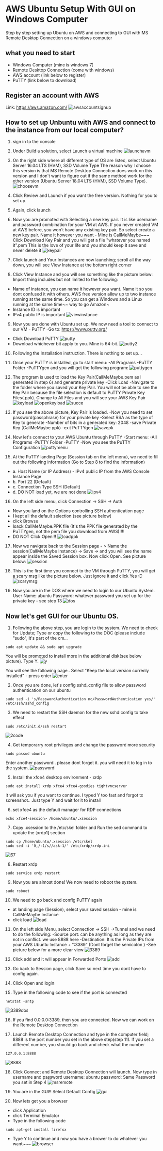 # AWS Ubuntu Setup With GUI on Windows Computer
Step by step setting up Ubuntu on AWS and connecting to GUI with MS Remote Desktop Connection on a windows computer

## what you need to start
   - Windows Computer (mine is windows 7)
   - Remote Desktop Connection (come with windows)
   - AWS account (link below to register)
   - PuTTY (link below to download)

## Register an account with AWS 
Link: https://aws.amazon.com/ 
![awsaccountsignup](https://user-images.githubusercontent.com/42085040/52391432-1d1fc780-2a6b-11e9-8ff6-ebb3cc7d2977.PNG)

## How to set up Unbuntu with AWS and connect to the instance from our local computer?
1. sign in to the console

2. Under Build a solution, select Launch a virtual machine
![launchavm](https://user-images.githubusercontent.com/42085040/52391550-aafbb280-2a6b-11e9-8d0d-5830a243a172.PNG)

3. On the right side where all different type of OS are listed, select Ubuntu Server 16.04 LTS (HVM), SSD Volume Type
    The reason why I choose this version is that MS Remote Desktop Connection does work on this version and I don't 
    want to figure out if the same method work for the other version (Ubuntu Server 18.04 LTS (HVM), SSD Volume Type).
![choosevm](https://user-images.githubusercontent.com/42085040/52391655-5e64a700-2a6c-11e9-8637-9d3524f2bcd1.PNG)

4. Click Review and Launch if you want the free version. Nothing for you to set up.

5. Again, click launch

6. Now you are promoted with Selecting a new key pair. It is like username and password combination for your VM at AWS.
If you never created VM at AWS before, you won't have any existing key pair. So select create a new key pair.
Name it however you want - Mine is CallMeMaybe~~~
Click Download Key Pair and you will get a file "whatever you named it".pem
This is the love of your life and you should keep it save and never delete it
![keypair](https://user-images.githubusercontent.com/42085040/52391806-36297800-2a6d-11e9-9a40-75f6ce5323f6.PNG)

7. Click launch and Your Instances are now launching; scroll all the way down, you will see View Instance at the bottom right corner
 
8. Click View Instance and you will see something like the picture below:
    Import thing includes but not limited to the following:
- Name of instance, you can name it however you want. Name it so you dont confused it with others. AWS free version allow 
      up to two instance running at the same time. So you can get a Windows and a Linux running at the same time~~ way to go Amazon~
- Instance ID is important 
- IPv4 public IP is important
![viewinstance](https://user-images.githubusercontent.com/42085040/52391957-e8613f80-2a6d-11e9-8114-1409b926668a.PNG)

9. Now you are done with Ubuntu set up. We now need a tool to connect to our VM - PuTTY
-Go to: https://www.putty.org/ 
- Click Download PuTTY
![putty](https://user-images.githubusercontent.com/42085040/52392212-d2a04a00-2a6e-11e9-8b85-faccbc41f528.PNG)
- Download whichever bit apply to you. Mine is 64-bit.
![putty2](https://user-images.githubusercontent.com/42085040/52392346-5b1eea80-2a6f-11e9-8ac6-46dce45f80cc.PNG)

10. Following the Installation instruction. There is nothing to set up...

11. Once your PuTTY is installed, go to start menu:
-All Programs
-PuTTY Folder
-PuTTYgen
and you will get the following program:
![puttygen](https://user-images.githubusercontent.com/42085040/52392474-eef0b680-2a6f-11e9-9e50-1f1c0fc0b943.PNG)

12. The program is used to load the Key Pair(CallMeMaybe.pem as I generated in step 6) and generate private key
-Click Load
-Navigate to the folder where you saved your Key Pair. You will not be able to see the Key Pair because the file selection
is default to PuTTY Private Key Files(.ppk). Change to All Files and you will see your AWS Key Pair
![keyload](https://user-images.githubusercontent.com/42085040/52392571-80602880-2a70-11e9-8150-2b0d3e512a68.PNG)
![openkeyload](https://user-images.githubusercontent.com/42085040/52392609-a4236e80-2a70-11e9-81b7-dcec185b07dc.PNG)
![succe](https://user-images.githubusercontent.com/42085040/52392635-c2896a00-2a70-11e9-88f7-2d63220b09df.PNG)

13. If you see the above picture, Key Pair is loaded. 
-Now you need to set password(passphrase) for your private key
-Select RSA as the type of Key to generate
-Number of bits in a generated key: 2048
-save Private Key (CallMeMaybe.ppk)
-exit PuTTYgen
![savepk](https://user-images.githubusercontent.com/42085040/52392771-552a0900-2a71-11e9-8abb-73ab84316b74.PNG)

14. Now let's connect to your AWS Ubuntu through PuTTY
-Start menu:
-All Programs
-PuTTY Folder
-PuTTY
-Now you see the PuTTY Configuration
![puttymenu](https://user-images.githubusercontent.com/42085040/52392869-b94ccd00-2a71-11e9-83f3-1311bc49593e.PNG)

15. At the PuTTY landing Page (Session tab on the left menu), we need to fill out the following information (Go to Step 8 to find the information)
- a. Host Name (or IP Address) - IPv4 public IP from the AWS Console Instance Page 
- b. Port 22 (Default)
- c. Connection Type SSH (Default)
- d. DO NOT load yet, we are not done
![ipv4](https://user-images.githubusercontent.com/42085040/52393075-95d65200-2a72-11e9-8b30-062daeffe269.PNG)

16. On the left side menu, click Connection -> SSH -> Auth    
- Now you land on the Options controlling SSH authentication page
- I kept all the default selection (see picture below)
- click Browse
- loack CallMeMaybe.PPK file (It's the PPK file generated by the PuTTYgen, not the pem file you download from AWS)!!!!
- DO NOT Click Open!!!
![loadppk](https://user-images.githubusercontent.com/42085040/52393252-4f352780-2a73-11e9-9bdd-0f4550349016.PNG)

17. Now we navigate back to the Session page - > Name the session(CallMeMaybe Instance) -> Save -> and you will see the name appear inside the Saved Session box. Now click Open.   See picture below:
![session](https://user-images.githubusercontent.com/42085040/52393431-ff0a9500-2a73-11e9-8a55-722afd4d3a01.PNG)

18. This is the first time you connect to the VM through PuTTY, you will get a scary msg like the picture below. Just ignore it and click Yes :D
![scarymsg](https://user-images.githubusercontent.com/42085040/52393478-3aa55f00-2a74-11e9-9a71-debc04547186.PNG)

19. Now you are in the DOS where we need to login to our Ubuntu System.
User Name: ubuntu
Password: whatever password you set up for the private key - see step 13
![dos](https://user-images.githubusercontent.com/42085040/52393633-1007d600-2a75-11e9-8054-d5a92910b05e.PNG)

## Now let's get GUI for our Ubuntu OS.
1. Following the above step, you are login to the system. We need to check for Update; Type or copy the following to the DOC (please include "sudo", it's part of the cm...
```
sudo apt update && sudo apt upgrade
```
You will be promoted to install more in the additional disk(see below picture). Type Y.
![y](https://user-images.githubusercontent.com/42085040/52393833-f5822c80-2a75-11e9-8000-20adf8073ce7.PNG)

You will see the following page.. Select "Keep the local version currenly installed" - press enter
![enter](https://user-images.githubusercontent.com/42085040/52393863-31b58d00-2a76-11e9-9de1-03b17e50f3a5.PNG)

2. Once you are done, let's config sshd_config file to allow password authentication on our ubuntu
```
sudo sed -i 's/PasswordAuthentication no/PasswordAuthentication yes/' /etc/ssh/sshd_config
```

3. We need to restart the SSH daemon for the new sshd config to take effect
```
sudo /etc/init.d/ssh restart
```
![2code](https://user-images.githubusercontent.com/42085040/52394032-e485eb00-2a76-11e9-9d39-ed57ca096490.PNG)

4. Get temporarry root privileges and change the password more security
```
sudo passwd ubuntu
```
Enter another password.. please dont forget it. you will need it to log in to the system.
![password](https://user-images.githubusercontent.com/42085040/52394164-6e35b880-2a77-11e9-9c58-4d4dc78e9cb5.PNG)

5. Install the xfce4 desktop environment - xrdp
```
sudo apt install xrdp xfce4 xfce4-goodies tightvncserver
```
It will ask you if you want to continue. I typed Y too fast and forgot to screenshot.. Just type Y and wait for it to install

6. set xfce4 as the default manager for RDP connections
```
echo xfce4-session> /home/ubuntu/.xsession
```

7. Copy .xsession to the /etc/skel folder and Run the sed command to update the [xrdp1] section
```
sudo cp /home/ubuntu/.xsession /etc/skel
sudo sed -i '0,/-1/s//ask-1/' /etc/xrdp/xrdp.ini
```
![67](https://user-images.githubusercontent.com/42085040/52394434-472bb680-2a78-11e9-85d9-7cecec1d493b.PNG)

8. Restart xrdp
```
sudo service xrdp restart
```

9. Now you are almost done! We now need to roboot the system.
```
sudo roboot
```

10. We need to go back and config PuTTY again
- at landing page (Session), select your saved session - mine is CallMeMaybe Instance
- click load
![load](https://user-images.githubusercontent.com/42085040/52394652-f8325100-2a78-11e9-909b-9351e130cfe9.PNG)

11. On the left side Menu, select Connection -> SSH ->Tunnel and we need to do the following:
-Source port: can be anything as long as they are not in conflict. we use 8888 here
-Destination: It is the Private IPs from your AWS Ubuntu Instance + ":3389" (Dont forget the semicolon )
-See picture below for a more clear view
![3389](https://user-images.githubusercontent.com/42085040/52394828-c1a90600-2a79-11e9-9ca1-1128be2cc149.PNG)

12. Click add and it will appear in Forwarded Ports
![add](https://user-images.githubusercontent.com/42085040/52394875-f321d180-2a79-11e9-8ec0-7202d53ded7e.PNG)

13. Go back to Session page, click Save so next time you dont have to config again.

14. Click Open and login

15. Type in the following code to see if the port is connected
```
netstat -antp
```
![3389dos](https://user-images.githubusercontent.com/42085040/52395009-82c78000-2a7a-11e9-8e3c-10631a024527.PNG)

16. If you find 0.0.0.0:3389, then you are connected. Now we can work on the Remote Desktop Connection

17. Launch Remote Desktop Connection and type in the computer field; 
8888 is the port number you set in the above step(step 11). If you set a different number, you should go back and check what the number
```
127.0.0.1:8888
```
![8888](https://user-images.githubusercontent.com/42085040/52395184-1305c500-2a7b-11e9-82c8-de1579ce75ed.PNG)

18. Click Connect and Remote Desktop Connection will launch. Now type in username and password
username: ubuntu
password: Same Password you set in Step 4
![msremote](https://user-images.githubusercontent.com/42085040/52395222-45172700-2a7b-11e9-9e84-b130e39b95e5.PNG)

19. You are in the GUI!! Select Default Config
![gui](https://user-images.githubusercontent.com/42085040/52395313-a63efa80-2a7b-11e9-97e5-fed3035ac49e.PNG)

20. Now lets get you a browser
- click Application
- click Terminal Emulator
- Type in the following code
```
sudo apt-get install firefox
```
- Type Y to continue
and now you have a brower to do whatever you want~~~
![browser](https://user-images.githubusercontent.com/42085040/52395558-aee40080-2a7c-11e9-82d7-b4a74093a7c0.PNG)






